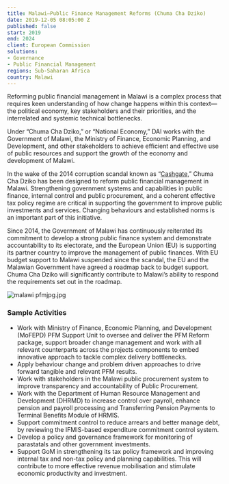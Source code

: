 ```yaml
---
title: Malawi—Public Finance Management Reforms (Chuma Cha Dziko)
date: 2019-12-05 08:05:00 Z
published: false
start: 2019
end: 2024
client: European Commission
solutions:
- Governance
- Public Financial Management
regions: Sub-Saharan Africa
country: Malawi
---
```


Reforming public financial management in Malawi is a complex process that requires keen understanding of how change happens within this context—the political economy, key stakeholders and their priorities, and the interrelated and systemic technical bottlenecks. 

Under “Chuma Cha Dziko,” or “National Economy,” DAI works with the Government of Malawi, the Ministry of Finance, Economic Planning, and Development, and other stakeholders to achieve efficient and effective use of public resources and support the growth of the economy and development of Malawi.

In the wake of the 2014 corruption scandal known as “[Cashgate](https://www.economist.com/baobab/2014/02/27/the-32m-heist),” Chuma Cha Dziko has been designed to reform public financial management in Malawi. Strengthening government systems and capabilities in public finance, internal control and public procurement, and a coherent effective tax policy regime are critical in supporting the government to improve public investments and services. Changing behaviours and established norms is an important part of this initiative.

Since 2014, the Government of Malawi has continuously reiterated its commitment to develop a strong public finance system and demonstrate accountability to its electorate, and the European Union (EU) is supporting its partner country to improve the management of public finances. With EU budget support to Malawi suspended since the scandal, the EU and the Malawian Government have agreed a roadmap back to budget support. Chuma Cha Dziko will significantly contribute to Malawi’s ability to respond the requirements set out in the roadmap.

![malawi pfmjpg.jpg](/uploads/malawi%20pfmjpg.jpg)

### Sample Activities

* Work with Ministry of Finance, Economic Planning, and Development (MoFEPD) PFM Support Unit to oversee and deliver the PFM Reform package, support broader change management and work with all relevant counterparts across the projects components to embed innovative approach to tackle complex delivery bottlenecks.
* Apply behaviour change and problem driven approaches to drive forward tangible and relevant PFM results.
* Work with stakeholders in the Malawi public procurement system to improve transparency and accountability of Public Procurement.
* Work with the Department of Human Resource Management and Development (DHRMD) to increase control over payroll, enhance pension and payroll processing and Transferring Pension Payments to Terminal Benefits Module of HRMIS.
* Support commitment control to reduce arrears and better manage debt, by reviewing the IFMIS-based expenditure commitment control system.
* Develop a policy and governance framework for monitoring of parastatals and other government investments.
* Support GoM in strengthening its tax policy framework and improving internal tax and non-tax policy and planning capabilities. This will contribute to more effective revenue mobilisation and stimulate economic productivity and investment.